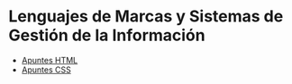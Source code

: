 # Lenguajes de Marcas y Sistemas de Gestión de la Información

- [Apuntes HTML](Apuntes_HTML.md)
- [Apuntes CSS](Apuntes_CSS.md)
